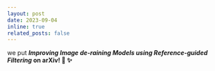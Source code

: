 ```yaml
---
layout: post
date: 2023-09-04 
inline: true
related_posts: false
---
```


we put <em><strong>Improving Image de-raining Models using Reference-guided Filtering<strong></em> on arXiv! 🥳 ✨
